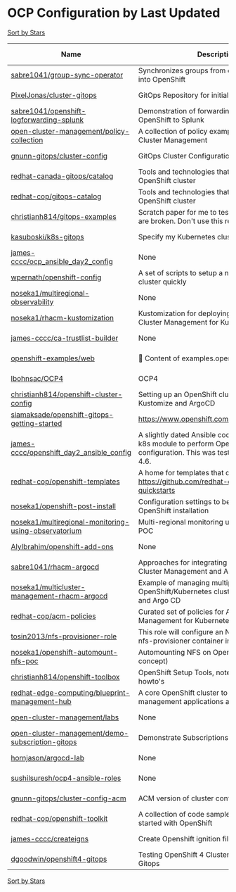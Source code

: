 # OCP Configuration by Last Updated

[Sort by Stars](OCP%20Configuration.Stars.md)

Name | Description | Last Updated | Stars 
--- | --- | --- | --- 
[sabre1041/group-sync-operator](https://github.com/sabre1041/group-sync-operator) | Synchronizes groups from external providers into OpenShift | 2022-08-18 | 1 
[PixelJonas/cluster-gitops](https://github.com/PixelJonas/cluster-gitops) | GitOps Repository for initial OCP Cluster | 2022-08-18 | 9 
[sabre1041/openshift-logforwarding-splunk](https://github.com/sabre1041/openshift-logforwarding-splunk) | Demonstration of forwarding logs from OpenShift to Splunk | 2022-08-17 | 25 
[open-cluster-management/policy-collection](https://github.com/stolostron/policy-collection) | A collection of policy examples for Open Cluster Management | 2022-08-16 | 134 
[gnunn-gitops/cluster-config](https://github.com/gnunn-gitops/cluster-config) | GitOps Cluster Configuration | 2022-08-15 | 37 
[redhat-canada-gitops/catalog](https://github.com/redhat-cop/gitops-catalog) | Tools and technologies that are hosted on an OpenShift cluster | 2022-08-15 | 156 
[redhat-cop/gitops-catalog](https://github.com/redhat-cop/gitops-catalog) | Tools and technologies that are hosted on an OpenShift cluster | 2022-08-15 | 156 
[christianh814/gitops-examples](https://github.com/christianh814/gitops-examples) | Scratch paper for me to test things. Most things are broken. Don't use this repo. | 2022-08-12 | 87 
[kasuboski/k8s-gitops](https://github.com/kasuboski/k8s-gitops) | Specify my Kubernetes cluster declaratively | 2022-08-08 | 28 
[james-cccc/ocp_ansible_day2_config](https://github.com/james-cccc/ocp_ansible_day2_config) | None | 2022-07-22 | 0 
[wpernath/openshift-config](https://github.com/wpernath/openshift-config) | A set of scripts to setup a new OpenShift cluster quickly | 2022-07-19 | 9 
[noseka1/multiregional-observability](https://github.com/noseka1/multiregional-observability) | None | 2022-07-08 | 1 
[noseka1/rhacm-kustomization](https://github.com/noseka1/rhacm-kustomization) | Kustomization for deploying Red Hat Advanced Cluster Management for Kubernetes | 2022-06-28 | 6 
[james-cccc/ca-trustlist-builder](https://github.com/james-cccc/ca-trustlist-builder) | None | 2022-06-14 | 0 
[openshift-examples/web](https://github.com/openshift-examples/web) | 🚀 Content of examples.openshift.pub | 2022-06-06 | 86 
[lbohnsac/OCP4](https://github.com/lbohnsac/OCP4) | OCP4 | 2022-05-12 | 23 
[christianh814/openshift-cluster-config](https://github.com/christianh814/openshift-cluster-config) | Setting up an OpenShift cluster using Kustomize and ArgoCD | 2022-05-04 | 28 
[siamaksade/openshift-gitops-getting-started](https://github.com/siamaksade/openshift-gitops-getting-started) | https://www.openshift.com/learn/topics/gitops/ | 2022-04-25 | 52 
[james-cccc/openshift_day2_ansible_config](https://github.com/james-cccc/openshift_day2_ansible_config) | A slightly dated Ansible codebase that uses the k8s module to perform OpenShift cluster configuration. This was tested on OpenShift 4.6. | 2022-04-12 | 0 
[redhat-cop/openshift-templates](https://github.com/redhat-cop/openshift-templates) | A home for templates that do not live in https://github.com/redhat-cop/containers-quickstarts | 2022-03-15 | 38 
[noseka1/openshift-post-install](https://github.com/noseka1/openshift-post-install) | Configuration settings to be applied after OpenShift installation | 2022-03-12 | 0 
[noseka1/multiregional-monitoring-using-observatorium](https://github.com/noseka1/multiregional-monitoring-using-observatorium) | Multi-regional monitoring using Observatorium POC | 2022-02-01 | 2 
[AlyIbrahim/openshift-add-ons](https://github.com/AlyIbrahim/openshift-add-ons) | None | 2022-01-14 | 2 
[sabre1041/rhacm-argocd](https://github.com/sabre1041/rhacm-argocd) | Approaches for integrating Red Hat Advanced Cluster Management and Argo CD. | 2021-11-12 | 6 
[noseka1/multicluster-management-rhacm-argocd](https://github.com/noseka1/multicluster-management-rhacm-argocd) | Example of managing multiple OpenShift/Kubernetes clusters using RHACM and Argo CD | 2021-11-08 | 16 
[redhat-cop/acm-policies](https://github.com/redhat-cop/acm-policies) | Curated set of policies for Advanced Cluster Management for Kubernetes | 2021-09-02 | 13 
[tosin2013/nfs-provisioner-role](https://github.com/tosin2013/nfs-provisioner-role) | This role will configure an NFS Server and a nfs-provisioner container in OpenShift. | 2021-08-04 | 1 
[noseka1/openshift-automount-nfs-poc](https://github.com/noseka1/openshift-automount-nfs-poc) | Automounting NFS on OpenShift (proof of concept) | 2021-05-23 | 2 
[christianh814/openshift-toolbox](https://github.com/christianh814/openshift-toolbox) | OpenShift Setup Tools, notes, and other howto's | 2021-04-22 | 50 
[redhat-edge-computing/blueprint-management-hub](https://github.com/redhat-edge-computing/blueprint-management-hub) | A core OpenShift cluster to host multicluster management applications and CI/CD tools | 2021-04-22 | 8 
[open-cluster-management/labs](https://github.com/stolostron/labs) | None | 2021-03-18 | 30 
[open-cluster-management/demo-subscription-gitops](https://github.com/stolostron/demo-subscription-gitops) | Demonstrate Subscriptions via Git Ops | 2021-02-02 | 13 
[hornjason/argocd-lab](https://github.com/hornjason/argocd-lab) | None | 2020-12-21 | 5 
[sushilsuresh/ocp4-ansible-roles](https://github.com/sushilsuresh/ocp4-ansible-roles) | None | 2020-11-06 | 31 
[gnunn-gitops/cluster-config-acm](https://github.com/gnunn-gitops/cluster-config-acm) | ACM version of cluster configuration | 2020-09-27 | 0 
[redhat-cop/openshift-toolkit](https://github.com/redhat-cop/openshift-toolkit) | A collection of code samples to help you get started with OpenShift | 2020-08-10 | 220 
[james-cccc/createigns](https://github.com/james-cccc/createigns) | Create Openshift ignition files with static IPs | 2020-06-26 | 0 
[dgoodwin/openshift4-gitops](https://github.com/dgoodwin/openshift4-gitops) | Testing OpenShift 4 Cluster Configuration With Gitops | 2020-02-11 | 17 

[Sort by Stars](OCP%20Configuration.Stars.md)